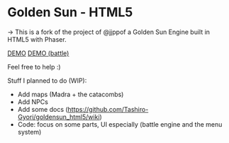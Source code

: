 # Golden Sun - HTML5

-> This is a fork of the project of @jjppof a Golden Sun Engine built in HTML5 with Phaser.

[DEMO](https://tashiro-gyori.github.io/goldensun_html5/)
[DEMO (battle)](https://tashiro-gyori.github.io/goldensun_html5/battle.html)

Feel free to help :)

Stuff I planned to do (WIP):
- Add maps (Madra + the catacombs)
- Add NPCs
- Add some docs (https://github.com/Tashiro-Gyori/goldensun_html5/wiki)
- Code: focus on some parts, UI especially (battle engine and the menu system)
